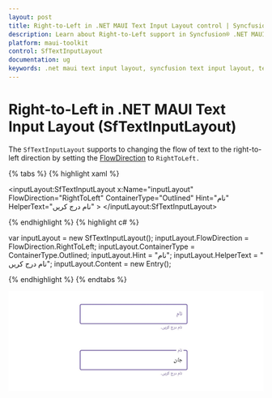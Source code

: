 ```yaml
---
layout: post
title: Right-to-Left in .NET MAUI Text Input Layout control | Syncfusion®
description: Learn about Right-to-Left support in Syncfusion® .NET MAUI Text Input Layout (SfTextInputLayout) control and more.
platform: maui-toolkit
control: SfTextInputLayout
documentation: ug
keywords: .net maui text input layout, syncfusion text input layout, text input layout maui.
---
```


# Right-to-Left in .NET MAUI Text Input Layout (SfTextInputLayout)

The `SfTextInputLayout` supports to changing the flow of text to the right-to-left direction by setting the [FlowDirection](https://learn.microsoft.com/en-us/dotnet/api/microsoft.maui.controls.device.flowdirection?view=net-maui-8.0) to `RightToLeft.`

{% tabs %}
{% highlight xaml %}

<inputLayout:SfTextInputLayout x:Name="inputLayout" 
                                FlowDirection="RightToLeft"
                                ContainerType="Outlined"
                                Hint="نام"
                                HelperText="نام درج کریں" >
        <Entry />
</inputLayout:SfTextInputLayout>

{% endhighlight %}
{% highlight c# %}

var inputLayout = new SfTextInputLayout();
inputLayout.FlowDirection = FlowDirection.RightToLeft;
inputLayout.ContainerType = ContainerType.Outlined;
inputLayout.Hint = "نام";
inputLayout.HelperText = " نام درج کریں";
inputLayout.Content = new Entry(); 

{% endhighlight %}
{% endtabs %}

![.NET MAUI TextInputLayout with right to left direction.](images/RightToLeft/RTL.png)

